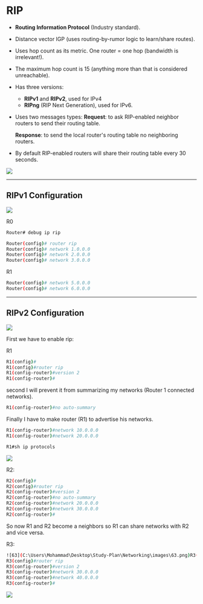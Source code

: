 # RIP

- **Routing Information Protocol** (Industry standard).
- Distance vector IGP (uses routing-by-rumor logic to learn/share routes).
- Uses hop count as its metric. One router = one hop (bandwidth is irrelevant!).
- The maximum hop count is 15 (anything more than that is considered unreachable).
- Has three versions:
  - **RIPv1** and **RIPv2**, used for IPv4
  - **RIPng** (RIP Next Generation), used for IPv6.

- Uses two messages types:
  **Request**: to ask RIP-enabled neighbor routers to send their routing table.

  **Response**: to send the local router's routing table no neighboring routers.

- By default RIP-enabled routers will share their routing table every 30 seconds.

![](C:\Users\Mohammad\Desktop\Study-Plan\Networking\images\59.png)

---

## RIPv1 Configuration

![](C:\Users\Mohammad\Desktop\Study-Plan\Networking\images\60.png)

R0

```sh
Router# debug ip rip 
```

```sh
Router(config)# router rip
Router(config)# network 1.0.0.0
Router(config)# network 2.0.0.0
Router(config)# network 3.0.0.0
```

R1

```sh
Router(config)# network 5.0.0.0
Router(config)# network 6.0.0.0
```

---

## RIPv2 Configuration

![](C:\Users\Mohammad\Desktop\Study-Plan\Networking\images\61.png)

First we have to enable rip:

R1

```sh
R1(config)#
R1(config)#router rip
R1(config-router)#version 2
R1(config-router)#
```

second I will prevent it from summarizing my networks (Router 1 connected networks).

```sh
R1(config-router)#no auto-summary 
```

Finally I have to make router (R1) to advertise his networks.

```sh
R1(config-router)#network 10.0.0.0
R1(config-router)#network 20.0.0.0
```

```sh
R1#sh ip protocols 
```

![](C:\Users\Mohammad\Desktop\Study-Plan\Networking\images\62.png)

R2: 

```sh
R2(config)#
R2(config)#router rip
R2(config-router)#version 2
R2(config-router)#no auto-summary
R2(config-router)#network 20.0.0.0
R2(config-router)#network 30.0.0.0
R2(config-router)#
```

So now R1 and R2 become a neighbors so R1 can share networks with R2 and vice versa.

R3:

```sh
![63](C:\Users\Mohammad\Desktop\Study-Plan\Networking\images\63.png)R3(config)#
R3(config)#router rip
R3(config-router)#version 2
R3(config-router)#network 30.0.0.0
R3(config-router)#network 40.0.0.0
R3(config-router)#
```

![](C:\Users\Mohammad\Desktop\Study-Plan\Networking\images\63.png)
